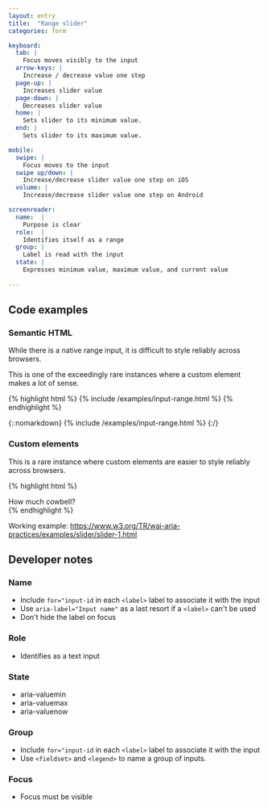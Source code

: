 ```yaml
---
layout: entry
title:  "Range slider"
categories: form

keyboard:
  tab: |
    Focus moves visibly to the input
  arrow-keys: |
    Increase / decrease value one step
  page-up: |
    Increases slider value
  page-down: |
    Decreases slider value
  home: |
    Sets slider to its minimum value.
  end: |
    Sets slider to its maximum value.

mobile:
  swipe: |
    Focus moves to the input
  swipe up/down: |
    Increase/decrease slider value one step on iOS
  volume: |
    Increase/decrease slider value one step on Android

screenreader:
  name:  |
    Purpose is clear
  role:  |
    Identifies itself as a range
  group: |
    Label is read with the input
  state: |
    Expresses minimum value, maximum value, and current value
      
---
```


## Code examples


### Semantic HTML
While there is a native range input, it is difficult to style reliably across browsers.

This is one of the exceedingly rare instances where a custom element makes a lot of sense.

{% highlight html %}
{% include /examples/input-range.html %}
{% endhighlight %}

{::nomarkdown}
{% include /examples/input-range.html %}
{:/}


### Custom elements

This is a rare instance where custom elements are easier to style reliably across browsers.

{% highlight html %}
<div id="range-label">
  How much cowbell?
</div>
<div class="track">
  <div id="thumb"
       role="slider"
       tabindex="0"
       aria-valuemin="0"
       aria-valuenow="10"
       aria-valuemax="11"
       aria-labelledby="range-label">
  </div>
</div>
{% endhighlight %}

Working example: <https://www.w3.org/TR/wai-aria-practices/examples/slider/slider-1.html>


## Developer notes

### Name
- Include `for="input-id` in each `<label>` label to associate it with the input
- Use `aria-label="Input name"` as a last resort if a `<label>` can't be used
- Don't hide the label on focus

### Role
- Identifies as a text input

### State
- aria-valuemin
- aria-valuemax
- aria-valuenow

### Group
- Include `for="input-id` in each `<label>` label to associate it with the input
- Use `<fieldset>` and `<legend>` to name a group of inputs.

### Focus
- Focus must be visible
